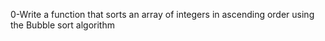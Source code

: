 0-Write a function that sorts an array of integers in ascending order using the Bubble sort algorithm